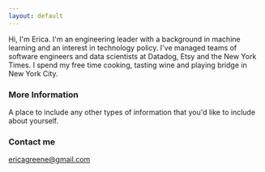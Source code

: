 ```yaml
---
layout: default
---
```


Hi, I'm Erica. I'm an engineering leader with a background in machine learning and an interest in technology policy. I've managed teams of software engineers and data scientists at Datadog, Etsy and the New York Times. I spend my free time cooking, tasting wine and playing bridge in New York City.


### More Information

A place to include any other types of information that you'd like to include about yourself.

### Contact me

[ericagreene@gmail.com](mailto:ericagreene@gmail.com)